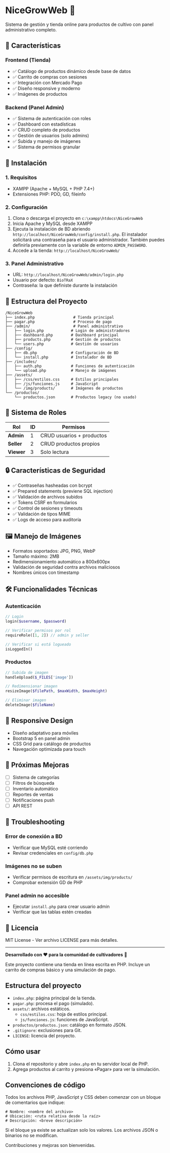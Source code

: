 # NiceGrowWeb 🌱

Sistema de gestión y tienda online para productos de cultivo con panel administrativo completo.

## 🚀 Características

### Frontend (Tienda)
- ✅ Catálogo de productos dinámico desde base de datos
- ✅ Carrito de compras con sesiones
- ✅ Integración con Mercado Pago
- ✅ Diseño responsive y moderno
- ✅ Imágenes de productos

### Backend (Panel Admin)
- ✅ Sistema de autenticación con roles
- ✅ Dashboard con estadísticas
- ✅ CRUD completo de productos
- ✅ Gestión de usuarios (solo admins)
- ✅ Subida y manejo de imágenes
- ✅ Sistema de permisos granular

## 🔧 Instalación

### 1. Requisitos
- XAMPP (Apache + MySQL + PHP 7.4+)
- Extensiones PHP: PDO, GD, fileinfo

### 2. Configuración
1. Clona o descarga el proyecto en `c:\xampp\htdocs\NiceGrowWeb`
2. Inicia Apache y MySQL desde XAMPP
3. Ejecuta la instalación de BD abriendo `http://localhost/NiceGrowWeb/config/install.php`. El instalador solicitará una contraseña para el usuario administrador. También puedes definirla previamente con la variable de entorno `ADMIN_PASSWORD`.
4. Accede a la tienda: `http://localhost/NiceGrowWeb/`

### 3. Panel Administrativo
- URL: `http://localhost/NiceGrowWeb/admin/login.php`
- Usuario por defecto: `BioTRaX`
- Contraseña: la que definiste durante la instalación

## 📁 Estructura del Proyecto

```
/NiceGrowWeb
├── index.php                 # Tienda principal
├── pagar.php                 # Proceso de pago
├── /admin/                   # Panel administrativo
│   ├── login.php            # Login de administradores
│   ├── dashboard.php        # Dashboard principal
│   ├── products.php         # Gestión de productos
│   └── users.php            # Gestión de usuarios
├── /config/
│   ├── db.php               # Configuración de BD
│   └── install.php          # Instalador de BD
├── /includes/
│   ├── auth.php             # Funciones de autenticación
│   └── upload.php           # Manejo de imágenes
├── /assets/
│   ├── /css/estilos.css     # Estilos principales
│   ├── /js/funciones.js     # JavaScript
│   └── /img/products/       # Imágenes de productos
└── /productos/
    └── productos.json       # Productos legacy (no usado)
```

## 👥 Sistema de Roles

| Rol | ID | Permisos |
|-----|----|---------| 
| **Admin** | 1 | CRUD usuarios + productos |
| **Seller** | 2 | CRUD productos propios |
| **Viewer** | 3 | Solo lectura |

## 🔒 Características de Seguridad

- ✅ Contraseñas hasheadas con bcrypt
- ✅ Prepared statements (previene SQL injection)
- ✅ Validación de archivos subidos
- ✅ Tokens CSRF en formularios
- ✅ Control de sesiones y timeouts
- ✅ Validación de tipos MIME
- ✅ Logs de acceso para auditoría

## 🖼️ Manejo de Imágenes

- Formatos soportados: JPG, PNG, WebP
- Tamaño máximo: 2MB
- Redimensionamiento automático a 800x600px
- Validación de seguridad contra archivos maliciosos
- Nombres únicos con timestamp

## 🛠️ Funcionalidades Técnicas

### Autenticación
```php
// Login
login($username, $password)

// Verificar permisos por rol
requireRole([1, 2]) // admin y seller

// Verificar si está logueado
isLoggedIn()
```

### Productos
```php
// Subida de imagen
handleUpload($_FILES['image'])

// Redimensionar imagen
resizeImage($filePath, $maxWidth, $maxHeight)

// Eliminar imagen
deleteImage($fileName)
```

## 📱 Responsive Design

- Diseño adaptativo para móviles
- Bootstrap 5 en panel admin
- CSS Grid para catálogo de productos
- Navegación optimizada para touch

## 🔄 Próximas Mejoras

- [ ] Sistema de categorías
- [ ] Filtros de búsqueda
- [ ] Inventario automático
- [ ] Reportes de ventas
- [ ] Notificaciones push
- [ ] API REST

## 🐛 Troubleshooting

### Error de conexión a BD
- Verificar que MySQL esté corriendo
- Revisar credenciales en `config/db.php`

### Imágenes no se suben
- Verificar permisos de escritura en `/assets/img/products/`
- Comprobar extensión GD de PHP

### Panel admin no accesible
- Ejecutar `install.php` para crear usuario admin
- Verificar que las tablas estén creadas

## 📄 Licencia

MIT License - Ver archivo LICENSE para más detalles.

---

**Desarrollado con ❤️ para la comunidad de cultivadores** 🌱

Este proyecto contiene una tienda en línea escrita en PHP. Incluye un carrito de compras básico y una simulación de pago.

## Estructura del proyecto

- `index.php`: página principal de la tienda.
- `pagar.php`: procesa el pago (simulado).
- `assets/`: archivos estáticos.
  - `css/estilos.css`: hoja de estilos principal.
  - `js/funciones.js`: funciones de JavaScript.
- `productos/productos.json`: catálogo en formato JSON.
- `.gitignore`: exclusiones para Git.
- `LICENSE`: licencia del proyecto.

## Cómo usar

1. Clona el repositorio y abre `index.php` en tu servidor local de PHP.
2. Agrega productos al carrito y presiona «Pagar» para ver la simulación.

## Convenciones de código

Todos los archivos PHP, JavaScript y CSS deben comenzar con un bloque de comentarios que indique:

```
# Nombre: <nombre del archivo>
# Ubicación: <ruta relativa desde la raíz>
# Descripción: <breve descripción>
```

Si el bloque ya existe se actualizan solo los valores. Los archivos JSON o binarios no se modifican.

Contribuciones y mejoras son bienvenidas.
